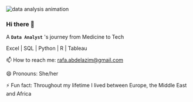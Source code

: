 ![data analysis animation](https://github.com/RafaSatti/RafaSatti/assets/121511244/ae85e1a4-35f4-4f81-bcbd-a9d0d3aa6543)
### Hi there 👋

A **`Data Analyst`** 's journey from Medicine to Tech  

Excel | SQL | Python | R | Tableau

📫 How to reach me: rafa.abdelazim@gmail.com

😄 Pronouns: She/her

⚡ Fun fact: Throughout my lifetime I lived between Europe, the Middle East and Africa 



